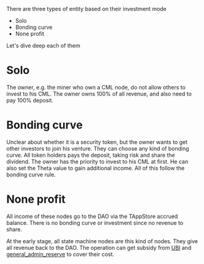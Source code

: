 There are three types of entity based on their investment mode

* Solo
* Bonding curve
* None profit

Let's dive deep each of them

# Solo

The owner, e.g. the miner who own a CML node, do not allow others to invest to his CML. The owner owns 100% of all revenue, and also need to pay 100% deposit.

# Bonding curve

Unclear about whether it is a security token, but the owner wants to get other investors to join his venture. They can choose any kind of bonding curve. All token holders pays the deposit, taking risk and share the dividend. The owner has the priority to invest to his CML at first. He can also set the Theta value to gain additional income. All of this follow the bonding curve rule.

# None profit

All income of these nodes go to the DAO via the TAppStore accrued balance. There is no bonding curve or investment since no revenue to share. 

At the early stage, all state machine nodes are this kind of nodes. They give all revenue back to the DAO. The operation can get subsidy from [UBI](UBI.md) and [general_admin_reserve](general_admin_reserve.md) to cover their cost.

